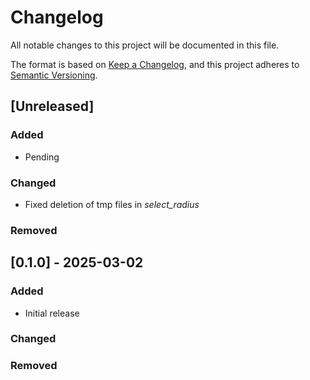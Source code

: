 # Changelog

All notable changes to this project will be documented in this file.

The format is based on [Keep a Changelog](https://keepachangelog.com/en/1.1.0/),
and this project adheres to [Semantic Versioning](https://semver.org/spec/v2.0.0.html).


## [Unreleased]

### Added

- Pending

### Changed

- Fixed deletion of tmp files in *select_radius*

### Removed


## [0.1.0] - 2025-03-02

### Added

- Initial release

### Changed

### Removed
